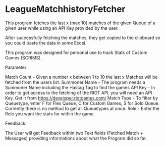 # LeagueMatchhistoryFetcher
This program fetches the last x (max 10) matches of the given Queue of a given user while using an API Key provided by the user.

After successfully fetching the matches, they get copied to the clipboard so you could paste the data in some Excel. 

This program was designed for personal use to track Stats of Custom Games (SCRIMS).

Parameter:

Match Count - Given a number x between 1 to 10 the last x Matches will be fetched from the users list.
Summoner Name - The program needs a Summoner Name including the Hastag Tag to find the games
API Key - In order to get access to the fetching of the RIOT API, you will need an API Key. Get it from https://developer.riotgames.com/
Match Type - To filter by Queuetype, enter F for Flex Queue, C for Custom Games, S for Solo Queue. Currently there is no method to get all Queuetypes at once.
Role - Enter the Role you want the stats for within the game. 


Feedback: 

The User will get Feedback within two Text fields (Fetched Match + Messages) providing informations about what the Program did so far. 
